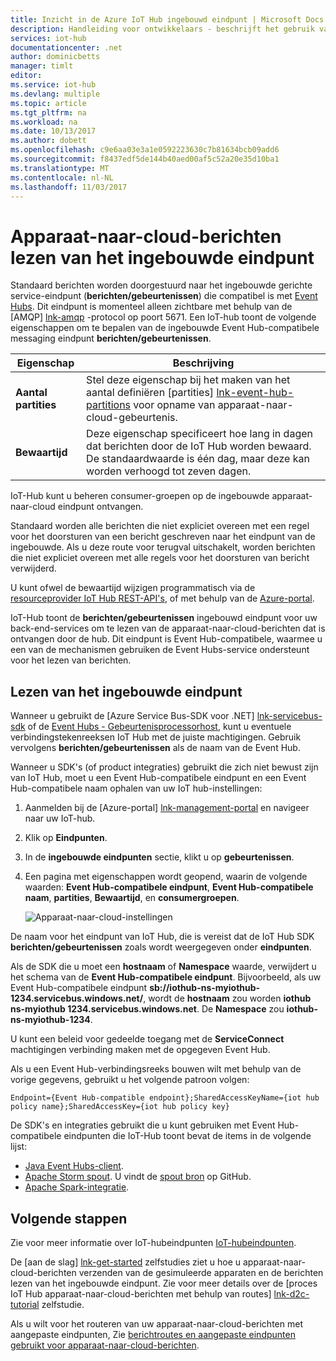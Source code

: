 ```yaml
---
title: Inzicht in de Azure IoT Hub ingebouwd eindpunt | Microsoft Docs
description: Handleiding voor ontwikkelaars - beschrijft het gebruik van de ingebouwde Event Hub-compatibele eindpunt toread apparaat-naar-cloud-berichten.
services: iot-hub
documentationcenter: .net
author: dominicbetts
manager: timlt
editor: 
ms.service: iot-hub
ms.devlang: multiple
ms.topic: article
ms.tgt_pltfrm: na
ms.workload: na
ms.date: 10/13/2017
ms.author: dobett
ms.openlocfilehash: c9e6aa03e3a1e0592223630c7b81634bcb09add6
ms.sourcegitcommit: f8437edf5de144b40aed00af5c52a20e35d10ba1
ms.translationtype: MT
ms.contentlocale: nl-NL
ms.lasthandoff: 11/03/2017
---
```

# <a name="read-device-to-cloud-messages-from-the-built-in-endpoint"></a>Apparaat-naar-cloud-berichten lezen van het ingebouwde eindpunt

Standaard berichten worden doorgestuurd naar het ingebouwde gerichte service-eindpunt (**berichten/gebeurtenissen**) die compatibel is met [Event Hubs][lnk-event-hubs]. Dit eindpunt is momenteel alleen zichtbare met behulp van de [AMQP] [ lnk-amqp] -protocol op poort 5671. Een IoT-hub toont de volgende eigenschappen om te bepalen van de ingebouwde Event Hub-compatibele messaging eindpunt **berichten/gebeurtenissen**.

| Eigenschap            | Beschrijving |
| ------------------- | ----------- |
| **Aantal partities** | Stel deze eigenschap bij het maken van het aantal definiëren [partities] [ lnk-event-hub-partitions] voor opname van apparaat-naar-cloud-gebeurtenis. |
| **Bewaartijd**  | Deze eigenschap specificeert hoe lang in dagen dat berichten door de IoT Hub worden bewaard. De standaardwaarde is één dag, maar deze kan worden verhoogd tot zeven dagen. |

IoT-Hub kunt u beheren consumer-groepen op de ingebouwde apparaat-naar-cloud eindpunt ontvangen.

Standaard worden alle berichten die niet expliciet overeen met een regel voor het doorsturen van een bericht geschreven naar het eindpunt van de ingebouwde. Als u deze route voor terugval uitschakelt, worden berichten die niet expliciet overeen met alle regels voor het doorsturen van bericht verwijderd.

U kunt ofwel de bewaartijd wijzigen programmatisch via de [resourceprovider IoT Hub REST-API's][lnk-resource-provider-apis], of met behulp van de [Azure-portal][lnk-management-portal].

IoT-Hub toont de **berichten/gebeurtenissen** ingebouwd eindpunt voor uw back-end-services om te lezen van de apparaat-naar-cloud-berichten dat is ontvangen door de hub. Dit eindpunt is Event Hub-compatibele, waarmee u een van de mechanismen gebruiken de Event Hubs-service ondersteunt voor het lezen van berichten.

## <a name="read-from-the-built-in-endpoint"></a>Lezen van het ingebouwde eindpunt

Wanneer u gebruikt de [Azure Service Bus-SDK voor .NET] [ lnk-servicebus-sdk] of de [Event Hubs - Gebeurtenisprocessorhost][lnk-eventprocessorhost], kunt u eventuele verbindingstekenreeksen IoT Hub met de juiste machtigingen. Gebruik vervolgens **berichten/gebeurtenissen** als de naam van de Event Hub.

Wanneer u SDK's (of product integraties) gebruikt die zich niet bewust zijn van IoT Hub, moet u een Event Hub-compatibele eindpunt en een Event Hub-compatibele naam ophalen van uw IoT hub-instellingen:

1. Aanmelden bij de [Azure-portal] [ lnk-management-portal] en navigeer naar uw IoT-hub.
1. Klik op **Eindpunten**.
1. In de **ingebouwde eindpunten** sectie, klikt u op **gebeurtenissen**. 
1. Een pagina met eigenschappen wordt geopend, waarin de volgende waarden: **Event Hub-compatibele eindpunt**, **Event Hub-compatibele naam**, **partities**,  **Bewaartijd**, en **consumergroepen**.

    ![Apparaat-naar-cloud-instellingen][img-eventhubcompatible]

De naam voor het eindpunt van IoT Hub, die is vereist dat de IoT Hub SDK **berichten/gebeurtenissen** zoals wordt weergegeven onder **eindpunten**.

Als de SDK die u moet een **hostnaam** of **Namespace** waarde, verwijdert u het schema van de **Event Hub-compatibele eindpunt**. Bijvoorbeeld, als uw Event Hub-compatibele eindpunt **sb://iothub-ns-myiothub-1234.servicebus.windows.net/**, wordt de **hostnaam** zou worden  **iothub ns-myiothub 1234.servicebus.windows.net**. De **Namespace** zou **iothub-ns-myiothub-1234**.

U kunt een beleid voor gedeelde toegang met de **ServiceConnect** machtigingen verbinding maken met de opgegeven Event Hub.

Als u een Event Hub-verbindingsreeks bouwen wilt met behulp van de vorige gegevens, gebruikt u het volgende patroon volgen:

`Endpoint={Event Hub-compatible endpoint};SharedAccessKeyName={iot hub policy name};SharedAccessKey={iot hub policy key}`

De SDK's en integraties gebruikt die u kunt gebruiken met Event Hub-compatibele eindpunten die IoT-Hub toont bevat de items in de volgende lijst:

* [Java Event Hubs-client](https://github.com/Azure/azure-event-hubs-java).
* [Apache Storm spout](../hdinsight/storm/apache-storm-develop-csharp-event-hub-topology.md). U vindt de [spout bron](https://github.com/apache/storm/tree/master/external/storm-eventhubs) op GitHub.
* [Apache Spark-integratie](../hdinsight/spark/apache-spark-eventhub-streaming.md).

## <a name="next-steps"></a>Volgende stappen

Zie voor meer informatie over IoT-hubeindpunten [IoT-hubeindpunten][lnk-endpoints].

De [aan de slag] [ lnk-get-started] zelfstudies ziet u hoe u apparaat-naar-cloud-berichten verzenden van de gesimuleerde apparaten en de berichten lezen van het ingebouwde eindpunt. Zie voor meer details over de [proces IoT Hub apparaat-naar-cloud-berichten met behulp van routes] [ lnk-d2c-tutorial] zelfstudie.

Als u wilt voor het routeren van uw apparaat-naar-cloud-berichten met aangepaste eindpunten, Zie [berichtroutes en aangepaste eindpunten gebruikt voor apparaat-naar-cloud-berichten][lnk-custom].

[img-eventhubcompatible]: ./media/iot-hub-devguide-messages-read-builtin/eventhubcompatible.png

[lnk-custom]: iot-hub-devguide-messages-read-custom.md
[lnk-get-started]: iot-hub-get-started.md
[lnk-endpoints]: iot-hub-devguide-endpoints.md
[lnk-resource-provider-apis]: https://docs.microsoft.com/rest/api/iothub/iothubresource
[lnk-event-hubs]: http://azure.microsoft.com/documentation/services/event-hubs/
[lnk-management-portal]: https://portal.azure.com
[lnk-d2c-tutorial]: iot-hub-csharp-csharp-process-d2c.md
[lnk-event-hub-partitions]: ../event-hubs/event-hubs-features.md#partitions
[lnk-servicebus-sdk]: https://www.nuget.org/packages/WindowsAzure.ServiceBus
[lnk-eventprocessorhost]: http://blogs.msdn.com/b/servicebus/archive/2015/01/16/event-processor-host-best-practices-part-1.aspx
[lnk-amqp]: https://www.amqp.org/
